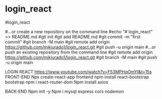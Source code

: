 # login_react

#login_react

#…or create a new repository on the command line
#echo "# login_react" >> README.md
#git init
#git add README.md
#git commit -m "first commit"
#git branch -M main
#git remote add origin https://github.com/mikjurado1/login_react.git
#git push -u origin main
#…or push an existing repository from the command line
#git remote add origin https://github.com/mikjurado1/login_react.git
#git branch -M main
#git push -u origin main

LOGIN REACT
https://www.youtube.com/watch?v=F53MPHqOmYI&t=15s
FRONT-END
Npx create-react-app frontend
npm install react-bootstrap bootstrap
npm i react-router-dom
Npm install axios

BACK-END
Npm init -y
Npm i mysql express cors nodemon
